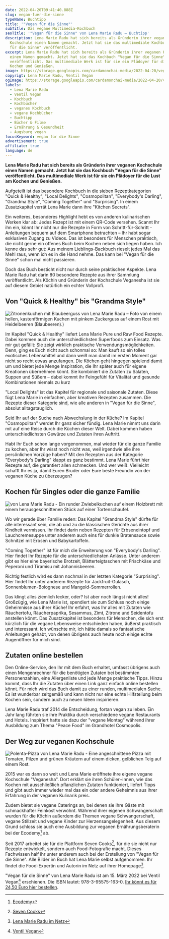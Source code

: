 ```yaml
---
date: 2022-04-20T09:41:40.888Z
slug: vegan-fuer-die-sinne
typeName: Buchtipp
title: '"Vegan für die Sinne"'
subTitle: Das vegane Multimedia-Kochbuch
seoTitle: '"Vegan für die Sinne" von Lena Marie Radu – Buchtipp'
description: Lena Marie Radu hat sich bereits als Gründerin ihrer veganen
  Kochschule einen Namen gemacht. Jetzt hat sie das multimediale Kochbuch "Vegan
  für die Sinne" veröffentlicht.
excerpt: Lena Marie Radu hat sich bereits als Gründerin ihrer veganen Kochschule
  einen Namen gemacht. Jetzt hat sie das Kochbuch "Vegan für die Sinne"
  veröffentlicht. Das multimediale Werk ist für sie ein Plädoyer für die Lust am
  Kochen und Genießen.
image: https://storage.googleapis.com/cardamonchai-media/2022-04-20/vegan-fuer-die-sinne-jpg-imagine-181818_5d5651_1024_768/640.webp
copyrigt: Lena Marie Radu, Ventil Vegan
ogImage: https://storage.googleapis.com/cardamonchai-media/2022-04-20/vegan-fuer-die-sinne-fb-jpg-imagine-181818_504944_1200_628/640.webp
labels:
  - Lena Marie Radu
  - Ventil Vegan
  - Kochbuch
  - Kochbücher
  - veganes Kochbuch
  - vegane Kochbücher
  - Buchtipp
  - Bücher & Filme
  - Ernährung & Gesundheit
  - Augsburg vegan
focusKeyword: vegan für die Sinne
advertisement: true
affiliate: true
language: de
---
```

**Lena Marie Radu hat sich bereits als Gründerin ihrer veganen Kochschule einen Namen gemacht. Jetzt hat sie das Kochbuch "Vegan für die Sinne" veröffentlicht. Das multimediale Werk ist für sie ein Plädoyer für die Lust am Kochen und Genießen.**

Aufgeteilt ist das besondere Kochbuch in die sieben Rezeptkategorien "Quick & Healthy", "Local Delights", "Cosmopolitan", "Everybody's Darling", "Grandma Style", "Coming Together" und "Surprising". In einem Zusatzkapitel verrät Lena Marie dann ihre "Kitchen Secrets". 

Ein weiteres, besonderes Highlight hebt es von anderen kulinarischen Werken klar ab: Jedes Rezept ist mit einem QR-Code versehen. Scannt Ihr ihn ein, könnt Ihr nicht nur die Rezepte in Form von Schritt-für-Schritt -Anleitungen bequem auf dem Smartphone betrachten – Ihr habt sogar exklusiven Zugang zu Videos. Das ist besonders für Menschen praktisch, die nicht gerne ein offenes Buch beim Kochen neben sich liegen haben. Ich kenne das sehr gut: Aus meinem Lieblings-Backbuch rieselt jedes Mal das Mehl raus, wenn ich es in die Hand nehme. Das kann bei "Vegan für die Sinne" schon mal nicht passieren. 

Doch das Buch besticht nicht nur durch seine praktischen Aspekte. Lena Marie Radu hat darin 80 besondere Rezepte aus ihrer Sammlung veröffentlicht. Als Köchin und Gründerin der Kochschule Veganesha ist sie auf diesem Gebiet natürlich ein echter Vollprofi.

## Von "Quick & Healthy" bis "Grandma Style"

![Zitronenkuchen mit Blaubeerguss von Lena Marie Radu – Foto von einem hellen, kastenförmigen Kuchen mit pinkem Zuckerguss auf einem Rost mit Heidelbeeren (Blaubeeren).)](https://storage.googleapis.com/cardamonchai-media/2022-04-20/zitronenkuchen-mit-blaubeerguss-jpg-imagine-081818_5e3745_1024_768/640.webp "Zitronenkuchen mit Blaubeerguss von Lena Marie Radu")

Im Kapitel "Quick & Healthy" liefert Lena Marie Pure und Raw Food Rezepte. Dabei kommen auch die unterschiedlichsten Superfoods zum Einsatz. Was mir gut gefällt: Sie zeigt wirklich praktische Verwendungsmöglichkeiten. Denn, ging es Euch nicht auch schonmal so: Man kauft so ein tolles exotisches Lebensmittel und dann weiß man damit im ersten Moment gar nicht so recht etwas anzufangen. Die Köchen geht hingegen spielend damit um und bietet jede Menge Inspiration, die Ihr später auch für eigene Kreationen übernehmen könnt. Sie kombiniert die Zutaten zu Salaten, Suppen und Süßem  – dabei kommt ihr Feingefühl für Vitalität und gesunde Kombinationen niemals zu kurz

"Local Delights" ist das Kapitel für regionale und saisonale Zutaten. Diese fügt Lena Marie in einfachen, aber kreativen Rezepten zusammen. Die Rezepte dieser Kategorie sind, wie alle anderen in "Vegan für die Sinne", absolut alltagstauglich.

Seid Ihr auf der Suche nach Abwechslung in der Küche? Im Kapitel "Cosmopolitan" werdet Ihr ganz sicher fündig. Lena Marie nimmt uns darin mit auf eine Reise durch die Küchen dieser Welt. Dabei kommen haben unterschiedlichsten Gewürze und Zutaten ihren Auftritt.

Habt Ihr Euch schon lange vorgenommen, mal wieder für die ganze Familie zu kochen, aber Ihr wisst noch nicht was, weil irgendwie alle ihre persönlichen Vorzüge haben? Mit den Rezepten aus der Kategorie "Everybody's Darling" klappt es ganz bestimmt. Lena Marie führt hier Rezepte auf, die garantiert allen schmecken. Und wer weiß: Vielleicht schafft Ihr es ja, damit Euren Bruder oder Eure beste Freundin von der veganen Küche zu überzeugen?

## Kochen für Singles oder die ganze Familie

![von Lena Marie Radu - Ein runder Zwiebelkuchen auf einem Holzbrett mit einem herausgeschnittenen Stück auf einer Tortenschaufel.](https://storage.googleapis.com/cardamonchai-media/2022-04-20/zwiebelkuchen-jpg-imagine-180808_866b47_1024_768/640.webp "Zwiebelkuchen von Lena Marie Radu")

Wo wir gerade über Familie reden: Das Kapitel "Grandma Style" dürfte für alle interessant sein, die ab und zu die klassischen Gerichte aus ihrer Kindheit vermissen. Ihr findet darin neben Rezepten für Erbseneintopf und Lauchcremesuppe unter anderem auch eins für dunkle Bratensauce sowie Schnitzel mit Erbsen und Babykartoffeln.

"Coming Together" ist für mich die Erweiterung von "Everybody's Darling". Hier findet Ihr Rezepte für die unterschiedlichsten Anlässe. Unter anderem gibt es hier eine bayerische Brotzeit, Blätterteigtaschen mit Frischkäse und Peperoni und Tiramisu mit Johannisbeeren.

Richtig festlich wird es dann nochmal in der letzten Kategorie "Surprising". Hier findet Ihr unter anderem Rezepte für Jackfruit-Gulasch, Sonnenblumen-Bolognese und Mangold-Sommerrollen. 

Das klingt alles ziemlich lecker, oder? Ist aber noch längst nicht alles! Großzügig, wie Lena Marie ist, spendiert sie zum Schluss noch einige Geheimnisse aus ihrer Küche! Ihr erfahrt, was Ihr alles mit Zutaten wie Räuchertofu, Räucherpaprika, Sesammus, Zimt, Zitrone und Seidentofu anstellen könnt. Das Zusatzkapitel ist besonders für Menschen, die sich erst kürzlich für die vegane Lebensweise entschieden haben, äußerst praktisch und interessant. Ich wünschte mir, ich hätte damals so fantastische Anleitungen gehabt, von denen übrigens auch heute noch einige echte Augenöffner für mich sind.

## Zutaten online bestellen

Den Online-Service, den Ihr mit dem Buch erhaltet, umfasst übrigens auch einen Mengenrechner für die benötigten Zutaten bei bestimmten Personenzahlen, eine Allergenliste und jede Menge praktische Tipps. Hinzu kommt, dass Ihr die Zutaten über einen Link ganz einfach online bestellen könnt. Für mich wird das Buch damit zu einer runden, multimedialen Sache. Es ist wunderbar zeitgemäß und kann nicht nur eine echte Hilfstellung beim Kochen sein, sondern auch zu neuen Ideen inspirieren.

Lena Marie Radu traf 2014 die Entscheidung, fortan vegan zu leben. Ein Jahr lang führten sie ihre Praktika durch verschiedene vegane Restaurants und Hotels. Inspiriert hatte sie dazu der "vegane Montag" während ihrer Ausbildung zum Thema "Peace Food" im Grandhotel Cosmopolis.

## Der Weg zur veganen Kochschule

![Polenta-Pizza von Lena Marie Radu - Eine angeschnittene Pizza mit Tomaten, Pilzen und grünen Kräutern auf einem dicken, gelblichen Teig auf einem Rost.](https://storage.googleapis.com/cardamonchai-media/2022-04-20/polenta-pizza-jpg-imagine-281808_815731_1024_768/640.webp "Polenta-Pizza von Lena Marie Radu")

2015 war es dann so weit und Lena Marie eröffnete ihre eigene vegane Kochschule "Veganesha". Dort erklärt sie ihren Schüler⋆innen, wie das Kochen mit ausschließlich pflanzlichen Zutaten funktioniert, liefert Tipps und gibt auch immer wieder mal das ein oder andere Geheimnis aus ihrer Erfahrung in der veganen Kulinarik preis.

Zudem bietet sie vegane Caterings an, bei denen sie ihre Gäste mit schmackhafter Feinkost verwöhnt. Während ihrer eigenen Schwangerschaft wurden für die Köchin außerdem die Themen vegane Schwangerschaft, vegane Stillzeit und vegane Kinder zur Herzensangelegenheit. Aus diesem Grund schloss sie auch eine Ausbildung zur veganen Ernährungsberaterin bei der Ecodemy[^1]  ab.

Seit 2017 arbeitet sie für die Plattform Seven Cooks[^2], für die sie nicht nur Rezepte entwickelt, sondern auch Food-Fotografie macht. Dieses Fachwissen half ihr unter anderem auch bei der Erstellung von "Vegan für die Sinne".  Alle Bilder im Buch hat Lena Marie selbst aufgenommen. Ihr findet die Food-Expertin und Autorin im Netz auf ihrer Homepage[^3].

"Vegan für die Sinne" von Lena Marie Radu ist am 15. März 2022 bei Ventil Vegan[^4] erschienen. Die ISBN lautet: 978-3-95575-163-0. [Ihr könnt es für 24,50 Euro hier bestellen](https://amzn.to/36yoX1W).

[^1]: [Ecodemy](https://ecodemy.de/veganer-ernaehrungsberater-ausbildung-fernstudium/?l=custom-7)

[^2]: [Seven Cooks](https://www.sevencooks.com/de)

[^3]: [Lena Marie Radu im Netz](https://www.vegane-kochschule-augsburg.de)

[^4]: [Ventil Vegan](https://www.ventil-vegan.de/)